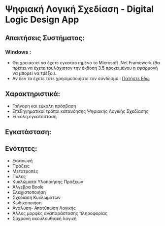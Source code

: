 # Ψηφιακή Λογική Σχεδίαση - Digital Logic Design App

## Απαιτήσεις Συστήματος:
### Windows :
* Θα χρειαστεί να έχετε εγκαταστημένο το Microsoft .Net Framework (θα πρέπει να έχετε τουλάχιστον την έκδοση 3.5 προκειμένου η εφαρμογή να μπορεί να τρέξει).
* Αν δεν το έχετε τότε χρησιμοποιήστε τον σύνδεσμο :  [Πατήστε Εδώ](https://www.microsoft.com/en-us/download/details.aspx?id=21)

## Χαρακτηριστικά:

* Γρήγορη και εύκολη πρόσβαση
* Επεξηγηματικοί τρόποι κατανόησης Ψηφιακής Λογικής Σχεδίασης
* Εύκολη εγκατάσταση

## Εγκατάσταση:


## Ενότητες:

* Εισαγωγή
* Πράξεις
* Μετατροπές
* Πύλες
* Κυκλώματα Υλοποιήσης Πράξεων
* Άλγεβρα Boole
* Ελαχιστοποιήση
* Σχεδίαση Κυκλωμάτων
* Κωδικοποιήση
* Ανάλυση- Αποτύπωση Λογικής
* Άλλες μορφές αναπαράστασης πληροφορίας
* Σύχρονη ακουλουθιακή λογική
